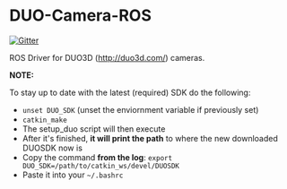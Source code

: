 DUO-Camera-ROS
==============

[![Gitter](https://badges.gitter.im/Join%20Chat.svg)](https://gitter.im/l0g1x/DUO-Camera-ROS?utm_source=badge&utm_medium=badge&utm_campaign=pr-badge)

ROS Driver for DUO3D (http://duo3d.com/) cameras. 

**NOTE:** 

To stay up to date with the latest (required) SDK do the following: 
- `unset DUO_SDK` (unset the enviornment variable if previously set)
- `catkin_make`
- The setup_duo script will then execute
- After it's finished, **it will print the path** to where the new downloaded DUOSDK now is
- Copy the command **from the log**: `export DUO_SDK=/path/to/catkin_ws/devel/DUOSDK`
- Paste it into your `~/.bashrc`



